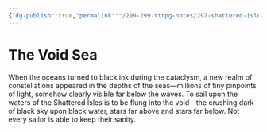 ```yaml
---
{"dg-publish":true,"permalink":"/290-299-ttrpg-notes/297-shattered-isles/15-locations/void-sea/"}
---
```



# The Void Sea

When the oceans turned to black ink during the cataclysm, a new realm of constellations appeared in the depths of the seas—millions of tiny pinpoints of light, somehow clearly visible far below the waves. To sail upon the waters of the Shattered Isles is to be flung into the void—the crushing dark of black sky upon black water, stars far above and stars far below. Not every sailor is able to keep their sanity.